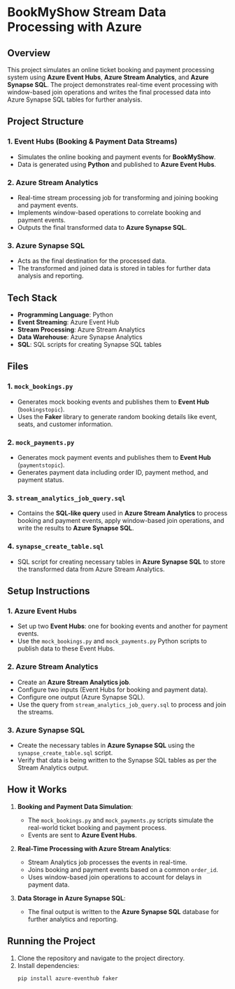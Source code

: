 # BookMyShow Stream Data Processing with Azure

## Overview

This project simulates an online ticket booking and payment processing system using **Azure Event Hubs**, **Azure Stream Analytics**, and **Azure Synapse SQL**. The project demonstrates real-time event processing with window-based join operations and writes the final processed data into Azure Synapse SQL tables for further analysis.

## Project Structure

### 1. **Event Hubs (Booking & Payment Data Streams)**
   - Simulates the online booking and payment events for **BookMyShow**.
   - Data is generated using **Python** and published to **Azure Event Hubs**.

### 2. **Azure Stream Analytics**
   - Real-time stream processing job for transforming and joining booking and payment events.
   - Implements window-based operations to correlate booking and payment events.
   - Outputs the final transformed data to **Azure Synapse SQL**.

### 3. **Azure Synapse SQL**
   - Acts as the final destination for the processed data.
   - The transformed and joined data is stored in tables for further data analysis and reporting.

## Tech Stack

- **Programming Language**: Python
- **Event Streaming**: Azure Event Hub
- **Stream Processing**: Azure Stream Analytics
- **Data Warehouse**: Azure Synapse Analytics
- **SQL**: SQL scripts for creating Synapse SQL tables

## Files

### 1. `mock_bookings.py`
   - Generates mock booking events and publishes them to **Event Hub** (`bookingstopic`).
   - Uses the **Faker** library to generate random booking details like event, seats, and customer information.

### 2. `mock_payments.py`
   - Generates mock payment events and publishes them to **Event Hub** (`paymentstopic`).
   - Generates payment data including order ID, payment method, and payment status.

### 3. `stream_analytics_job_query.sql`
   - Contains the **SQL-like query** used in **Azure Stream Analytics** to process booking and payment events, apply window-based join operations, and write the results to **Azure Synapse SQL**.

### 4. `synapse_create_table.sql`
   - SQL script for creating necessary tables in **Azure Synapse SQL** to store the transformed data from Azure Stream Analytics.

## Setup Instructions

### 1. Azure Event Hubs
- Set up two **Event Hubs**: one for booking events and another for payment events.
- Use the `mock_bookings.py` and `mock_payments.py` Python scripts to publish data to these Event Hubs.

### 2. Azure Stream Analytics
- Create an **Azure Stream Analytics job**.
- Configure two inputs (Event Hubs for booking and payment data).
- Configure one output (Azure Synapse SQL).
- Use the query from `stream_analytics_job_query.sql` to process and join the streams.

### 3. Azure Synapse SQL
- Create the necessary tables in **Azure Synapse SQL** using the `synapse_create_table.sql` script.
- Verify that data is being written to the Synapse SQL tables as per the Stream Analytics output.

## How it Works

1. **Booking and Payment Data Simulation**:
   - The `mock_bookings.py` and `mock_payments.py` scripts simulate the real-world ticket booking and payment process.
   - Events are sent to **Azure Event Hubs**.

2. **Real-Time Processing with Azure Stream Analytics**:
   - Stream Analytics job processes the events in real-time.
   - Joins booking and payment events based on a common `order_id`.
   - Uses window-based join operations to account for delays in payment data.

3. **Data Storage in Azure Synapse SQL**:
   - The final output is written to the **Azure Synapse SQL** database for further analytics and reporting.

## Running the Project

1. Clone the repository and navigate to the project directory.
2. Install dependencies:
   ```bash
   pip install azure-eventhub faker
